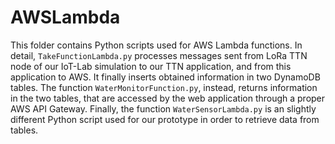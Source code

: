# AWSLambda
This folder contains Python scripts used for AWS Lambda functions. 
In detail, `TakeFunctionLambda.py` processes messages sent from LoRa TTN node of our IoT-Lab simulation to our TTN application, and from this application to AWS. It finally inserts obtained information in two DynamoDB tables. 
The function `WaterMonitorFunction.py`, instead, returns information in the two tables, that are accessed by the web application through a proper AWS API Gateway. 
Finally, the function `WaterSensorLambda.py` is an slightly different Python script used for our prototype in order to retrieve data from tables.
